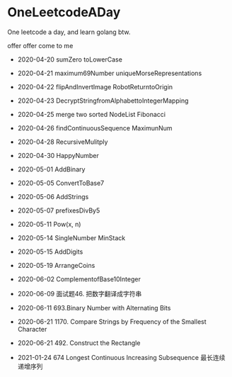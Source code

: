 # OneLeetcodeADay

One leetcode a day, and learn golang btw.

offer offer come to me 

- 2020-04-20 sumZero toLowerCase

- 2020-04-21 maximum69Number uniqueMorseRepresentations

- 2020-04-22 flipAndInvertImage  RobotReturntoOrigin

- 2020-04-23 DecryptStringfromAlphabettoIntegerMapping

- 2020-04-25 merge two sorted NodeList  Fibonacci

- 2020-04-26 findContinuousSequence MaximunNum

- 2020-04-28 RecursiveMulitply

- 2020-04-30 HappyNumber

- 2020-05-01 AddBinary

- 2020-05-05 ConvertToBase7

- 2020-05-06 AddStrings

- 2020-05-07 prefixesDivBy5

- 2020-05-11 Pow(x, n)

- 2020-05-14 SingleNumber MinStack

- 2020-05-15 AddDigits

- 2020-05-19 ArrangeCoins

- 2020-06-02 ComplementofBase10Integer

- 2020-06-09 面试题46. 把数字翻译成字符串

- 2020-06-11 693.Binary Number with Alternating Bits

- 2020-06-21 1170. Compare Strings by Frequency of the Smallest Character

- 2020-06-21 492. Construct the Rectangle

- 2021-01-24 674  Longest Continuous Increasing Subsequence 最长连续递增序列